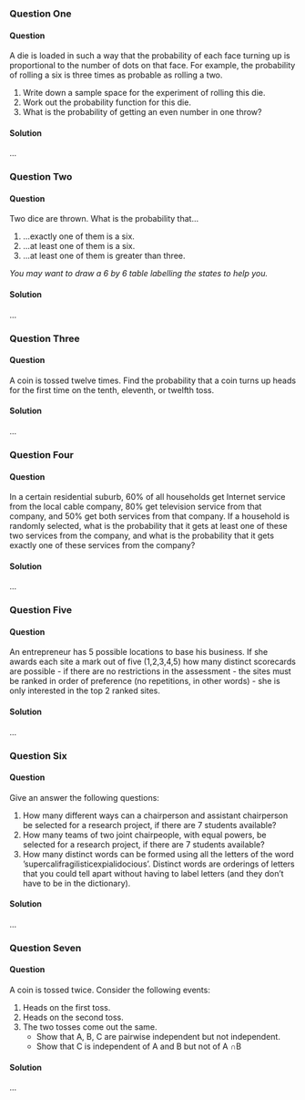 ### Question One

#### Question

A die is loaded in such a way that the probability of each face turning up is proportional to the number of dots on that face. For example, the probability of rolling a six is three times as probable as rolling a two.

1. Write down a sample space for the experiment of rolling this die.
2. Work out the probability function for this die.
3. What is the probability of getting an even number in one throw?

#### Solution

...

### Question Two

#### Question

Two dice are thrown. What is the probability that...

1. ...exactly one of them is a six.
2. ...at least one of them is a six.
3. ...at least one of them is greater than three.

*You may want to draw a 6 by 6 table labelling the states to help you.*

#### Solution

...

### Question Three

#### Question

A coin is tossed twelve times. Find the probability that a coin turns up heads for the first time on the tenth, eleventh, or twelfth toss.

#### Solution

...

### Question Four

#### Question

In a certain residential suburb, 60% of all households get Internet service from the local cable company, 80% get television service from that company, and 50% get both services from that company. If a household is randomly selected, what is the probability that it gets at least one of these two services from the company, and what is the probability that it gets exactly one of these services from the company?

#### Solution

...

### Question Five

#### Question

An entrepreneur has 5 possible locations to base his business. If she awards each site a mark out of five (1,2,3,4,5) how many distinct scorecards are possible - if there are no restrictions in the assessment - the sites must be ranked in order of preference (no repetitions, in other words) - she is only interested in the top 2 ranked sites.

#### Solution

...

### Question Six

#### Question

Give an answer the following questions:

1. How many different ways can a chairperson and assistant chairperson be selected for a research project, if there are 7 students available?
2. How many teams of two joint chairpeople, with equal powers, be selected for a research project, if there are 7 students available?
4. How many distinct words can be formed using all the letters of the word ’supercalifragilisticexpialidocious’. Distinct words are orderings of letters that you could tell apart without having to label letters (and they don’t have to be in the dictionary).

#### Solution

...

### Question Seven

#### Question

A coin is tossed twice. Consider the following events:

1. Heads on the first toss.
2. Heads on the second toss.
3. The two tosses come out the same.
	- Show that A, B, C are pairwise independent but not independent.
	- Show that C is independent of A and B but not of A ∩B

#### Solution

...